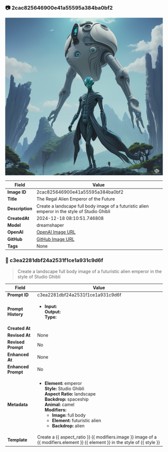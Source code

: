

### 📷 2cac825646900e41a55595a384ba0bf2 


![data.id](./2cac825646900e41a55595a384ba0bf2.jpg)


| Field          | Value                                                                                                                     |
|----------------|---------------------------------------------------------------------------------------------------------------------------|
| **Image ID**             | 2cac825646900e41a55595a384ba0bf2                                                                                                             |
| **Title**           | The Regal Alien Emperor of the Future                                                                                                       |
| **Description**           | Create a landscape full body image of a futuristic alien emperor in the style of Studio Ghibli                                                                                                       |
| **CreatedAt**        | 2024-12-18 08:10:51.746808                                                                                                        |
| **Model**        | dreamshaper                                                                                                        |
| **OpenAI**         | [OpenAI Image URL](http://192.168.1.85:8081/generated-images/b644153517629.png)                                                                                |
| **GitHub**         | [GitHub Image URL](https://raw.githubusercontent.com/Caneta-Silva/weeb/refs/heads/main/images/2cac825646900e41a55595a384ba0bf2/2cac825646900e41a55595a384ba0bf2.jpg)                                                                                |
| **Tags**       | None                                                                                                                   |

### 📜 c3ea2281dbf24a2531f1ce1a931c9d6f

> Create a landscape full body image of a futuristic alien emperor in the style of Studio Ghibli

| Field          | Value                                                                                                                                                                      |
|----------------|----------------------------------------------------------------------------------------------------------------------------------------------------------------------------|
| **Prompt ID**  | c3ea2281dbf24a2531f1ce1a931c9d6f                                                                                                                                                            |
| **Prompt History** | <ul><li>**Input:**  <br> **Output:**  <br> **Type:** </li></ul> |
| **Created At** |                                                                                                                                                    |
| **Revised At** | None                                                                                                                                                   |
| **Revised Prompt** | No                                                                                                                                                                      |
| **Enhanced At** | None                                                                                                                                                  |
| **Enhanced Prompt** | No                                                                                                                                                                    |
| **Metadata**   | <ul><li>**Element:** emperor <br> **Style:** Studio Ghibli <br> **Aspect Ratio:** landscape <br> **Backdrop:** spaceship <br> **Animal:** camel <br> **Modifiers:**<ul><li>**Image:** full body</li><li>**Element:** futuristic alien</li><li>**Backdrop:** alien</li></ul></li></ul> |
| **Template**   | Create a {{ aspect_ratio }} {{ modifiers.image }} image of a {{ modifiers.element }} {{ element }} in the style of {{ style }}                                                                                                                                           |


